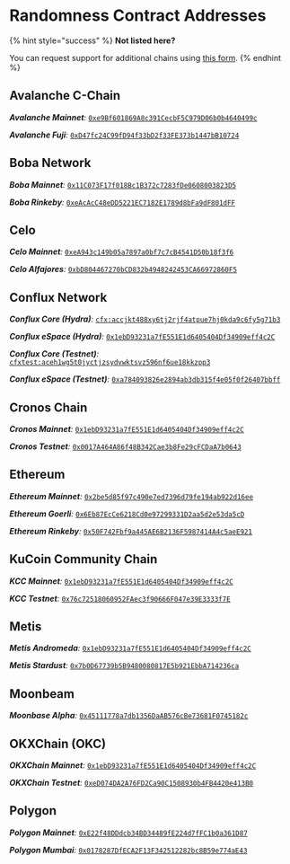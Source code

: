 # Randomness Contract Addresses

{% hint style="success" %}
**Not listed here?**

You can request support for additional chains using [this form](https://tally.so/r/wMZDAn).
{% endhint %}

## Avalanche C-Chain

_**Avalanche Mainnet**:_ [`0xe9Bf601869A8c391CecbF5C979D06b0b4640499c`](https://snowtrace.io/address/0xe9Bf601869A8c391CecbF5C979D06b0b4640499c#readContract)

_**Avalanche Fuji**:_ [`0xD47fc24C99fD94f33bD2f33FE373b1447bB10724`](https://testnet.snowtrace.io/address/0xD47fc24C99fD94f33bD2f33FE373b1447bB10724#readContract)

## Boba Network

_**Boba Mainnet**:_ [`0x11C073F17f018Bc1B372c7283fDe0608003823D5`](https://blockexplorer.boba.network/address/0x11C073F17f018Bc1B372c7283fDe0608003823D5)

_**Boba Rinkeby**:_ [`0xeAcAcC48eDD5221EC7182E1789d8bFa9dF801dFF`](https://blockexplorer.rinkeby.boba.network/address/0xeAcAcC48eDD5221EC7182E1789d8bFa9dF801dFF)

## Celo

_**Celo Mainnet**:_ [`0xeA943c149b05a7897a0bf7c7cB4541D50b18f3f6`](https://explorer.celo.org/address/0xeA943c149b05a7897a0bf7c7cB4541D50b18f3f6)

_**Celo Alfajores**:_ [`0xbD804467270bCD832b4948242453CA66972860F5`](https://alfajores-blockscout.celo-testnet.org/address/0xbD804467270bCD832b4948242453CA66972860F5)

## Conflux Network

_**Conflux Core (Hydra)**:_ [`cfx:accjkt488xy6tj2rjf4atpue7hj0kda9c6fy5g71b3`](https://confluxscan.io/address/cfx:accjkt488xy6tj2rjf4atpue7hj0kda9c6fy5g71b3)

_**Conflux eSpace (Hydra)**:_ [`0x1ebD93231a7fE551E1d6405404Df34909eff4c2C`](https://evm.confluxscan.net/address/0x1ebD93231a7fE551E1d6405404Df34909eff4c2C)

_**Conflux Core (Testnet)**:_ [`cfxtest:aceh1wg5t0jyctjzsydvwktsvz596nf6ue18kkzpp3`](https://testnet.confluxscan.io/address/cfxtest:aceh1wg5t0jyctjzsydvwktsvz596nf6ue18kkzpp3)

_**Conflux eSpace (Testnet)**:_ [`0xa784093826e2894ab3db315f4e05f0f26407bbff`](https://evmtestnet.confluxscan.net/address/0xa784093826e2894ab3db315f4e05f0f26407bbff)

## Cronos Chain

_**Cronos Mainnet**:_ [`0x1ebD93231a7fE551E1d6405404Df34909eff4c2C`](https://cronoscan.com/address/0x1ebD93231a7fE551E1d6405404Df34909eff4c2C)

_**Cronos Testnet**:_ [`0x0017A464A86f48B342Cae3b8Fe29cFCDaA7b0643`](https://cronos.org/explorer/testnet3/address/0x0017A464A86f48B342Cae3b8Fe29cFCDaA7b0643)

## Ethereum

_**Ethereum Mainnet**:_ [`0x2be5d85f97c490e7ed7396d79fe194ab922d16ee`](https://etherscan.io/address/0x2be5d85f97c490e7ed7396d79fe194ab922d16ee)

_**Ethereum Goerli**:_ [`0x6Eb87EcCe6218Cd0e97299331D2aa5d2e53da5cD`](https://goerli.etherscan.io/address/0x6Eb87EcCe6218Cd0e97299331D2aa5d2e53da5cD)

_**Ethereum Rinkeby**:_ [`0x50F742Fbf9a445AE6B2136F5987414A4c5aeE921`](https://rinkeby.etherscan.io/address/0x50F742Fbf9a445AE6B2136F5987414A4c5aeE921)

## KuCoin Community Chain

_**KCC Mainnet**:_ [`0x1ebD93231a7fE551E1d6405404Df34909eff4c2C`](https://scan.kcc.io/address/0x1ebD93231a7fE551E1d6405404Df34909eff4c2C)

_**KCC Testnet**:_ [`0x76c72518060952FAec3f90666F047e39E3333f7E`](https://scan-testnet.kcc.network/address/0x76c72518060952FAec3f90666F047e39E3333f7E)

## Metis

_**Metis Andromeda**:_ [`0x1ebD93231a7fE551E1d6405404Df34909eff4c2C`](https://andromeda-explorer.metis.io/address/0x1ebD93231a7fE551E1d6405404Df34909eff4c2C)

_**Metis Stardust**:_ [`0x7b0D67739b5B9480080817E5b921EbbA714236ca`](https://stardust-explorer.metis.io/address/0x7b0D67739b5B9480080817E5b921EbbA714236ca)

## Moonbeam

_**Moonbase Alpha**:_ [`0x45111778a7db1356DaAB576cBe73681F0745182c`](https://moonbase.moonscan.io/address/0x45111778a7db1356DaAB576cBe73681F0745182c)

## OKXChain (OKC)

_**OKXChain Mainnet**:_ [`0x1ebD93231a7fE551E1d6405404Df34909eff4c2C`](https://www.oklink.com/en/okc/address/0x1ebD93231a7fE551E1d6405404Df34909eff4c2C)

_**OKXChain Testnet**:_ [`0xeD074DA2A76FD2Ca90C1508930b4FB4420e413B0`](https://www.oklink.com/en/okc-test/address/0xeD074DA2A76FD2Ca90C1508930b4FB4420e413B0)

## Polygon

_**Polygon Mainnet**:_ [`0xE22f48DDdcb34BD34489fE224d7fFC1b0a361D87`](https://polygonscan.com/address/0xE22f48DDdcb34BD34489fE224d7fFC1b0a361D87)

_**Polygon Mumbai**:_ [`0x0178287DfECA2F13F342512282bc8B59e774aE43`](https://mumbai.polygonscan.com/address/0x0178287DfECA2F13F342512282bc8B59e774aE43)

